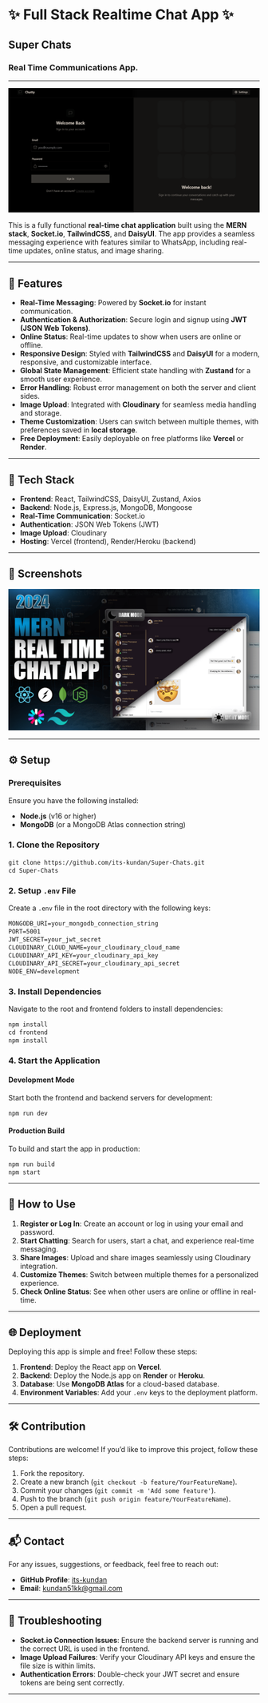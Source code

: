 # ✨ Full Stack Realtime Chat App ✨  
## Super Chats  
### Real Time Communications App.

---

![Demo App Screenshot](./frontend/public/chat1.png)  

This is a fully functional **real-time chat application** built using the **MERN stack**, **Socket.io**, **TailwindCSS**, and **DaisyUI**. The app provides a seamless messaging experience with features similar to WhatsApp, including real-time updates, online status, and image sharing.  

---

## 🌟 Features  

- **Real-Time Messaging**: Powered by **Socket.io** for instant communication.  
- **Authentication & Authorization**: Secure login and signup using **JWT (JSON Web Tokens)**.  
- **Online Status**: Real-time updates to show when users are online or offline.  
- **Responsive Design**: Styled with **TailwindCSS** and **DaisyUI** for a modern, responsive, and customizable interface.  
- **Global State Management**: Efficient state handling with **Zustand** for a smooth user experience.  
- **Error Handling**: Robust error management on both the server and client sides.  
- **Image Upload**: Integrated with **Cloudinary** for seamless media handling and storage.  
- **Theme Customization**: Users can switch between multiple themes, with preferences saved in **local storage**.  
- **Free Deployment**: Easily deployable on free platforms like **Vercel** or **Render**.  

---

## 🚀 Tech Stack  

- **Frontend**: React, TailwindCSS, DaisyUI, Zustand, Axios  
- **Backend**: Node.js, Express.js, MongoDB, Mongoose  
- **Real-Time Communication**: Socket.io  
- **Authentication**: JSON Web Tokens (JWT)  
- **Image Upload**: Cloudinary  
- **Hosting**: Vercel (frontend), Render/Heroku (backend)  

---

## 📸 Screenshots  

![Chat App Screenshot](./frontend/public/screenshot-for-readme.png)  

---

## ⚙️ Setup  

### Prerequisites  

Ensure you have the following installed:  
- **Node.js** (v16 or higher)  
- **MongoDB** (or a MongoDB Atlas connection string)  

### 1. Clone the Repository  

```shell  
git clone https://github.com/its-kundan/Super-Chats.git  
cd Super-Chats  
```  

### 2. Setup `.env` File  

Create a `.env` file in the root directory with the following keys:  

```env  
MONGODB_URI=your_mongodb_connection_string  
PORT=5001  
JWT_SECRET=your_jwt_secret  
CLOUDINARY_CLOUD_NAME=your_cloudinary_cloud_name  
CLOUDINARY_API_KEY=your_cloudinary_api_key  
CLOUDINARY_API_SECRET=your_cloudinary_api_secret  
NODE_ENV=development  
```  

### 3. Install Dependencies  

Navigate to the root and frontend folders to install dependencies:  

```shell  
npm install  
cd frontend  
npm install  
```  

### 4. Start the Application  

#### Development Mode  

Start both the frontend and backend servers for development:  

```shell  
npm run dev  
```  

#### Production Build  

To build and start the app in production:  

```shell  
npm run build  
npm start  
```  

---

## 🎯 How to Use  

1. **Register or Log In**: Create an account or log in using your email and password.  
2. **Start Chatting**: Search for users, start a chat, and experience real-time messaging.  
3. **Share Images**: Upload and share images seamlessly using Cloudinary integration.  
4. **Customize Themes**: Switch between multiple themes for a personalized experience.  
5. **Check Online Status**: See when other users are online or offline in real-time.  

---

## 🌐 Deployment  

Deploying this app is simple and free! Follow these steps:  
1. **Frontend**: Deploy the React app on **Vercel**.  
2. **Backend**: Deploy the Node.js app on **Render** or **Heroku**.  
3. **Database**: Use **MongoDB Atlas** for a cloud-based database.  
4. **Environment Variables**: Add your `.env` keys to the deployment platform.  

---

## 🛠️ Contribution  

Contributions are welcome! If you’d like to improve this project, follow these steps:  
1. Fork the repository.  
2. Create a new branch (`git checkout -b feature/YourFeatureName`).  
3. Commit your changes (`git commit -m 'Add some feature'`).  
4. Push to the branch (`git push origin feature/YourFeatureName`).  
5. Open a pull request.  

---

## 📬 Contact  

For any issues, suggestions, or feedback, feel free to reach out:  
- **GitHub Profile**: [its-kundan](https://github.com/its-kundan)  
- **Email**: [kundan51kk@gmail.com](mailto:kundan51kk@gmail.com)  

---

## 🚨 Troubleshooting  

- **Socket.io Connection Issues**: Ensure the backend server is running and the correct URL is used in the frontend.  
- **Image Upload Failures**: Verify your Cloudinary API keys and ensure the file size is within limits.  
- **Authentication Errors**: Double-check your JWT secret and ensure tokens are being sent correctly.  

---
 
